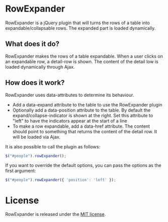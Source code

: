 # RowExpander

RowExpander is a jQuery plugin that will turns the rows of a table into
expandable/collapsable rows. The expanded part is loaded dynamically.

## What does it do?

RowExpander makes the rows of a table expandable. When a user clicks on
an expandable row, a detail-row is shown. The content of the detail low
is loaded dynamically through Ajax.

## How does it work?

RowExpander uses data-attributes to determine its behaviour.

* Add a data-expand attribute to the table to use the RowExpander plugin
* Optionally add a data-position attribute to the table. By default the
  expand/collapse-indicator is shown at the right. Set this attribute to
"left" to have the indicators appear at the start of a line
* To make a row expandable, add a data-href attribute. The content
  should point to something that returns the content of the detail row.
It will be loaded via Ajax. 

It is also possible to call the plugin as follows:

```javascript
$("#people").rowExpander();
```

If you want to override the default options, you can pass the options as
the first argument:

```javascript
$("#people").rowExpander({ 'position': 'left' });
```

# License

RowExpander is released under the [MIT license](http://opensource.org/licenses/MIT).

